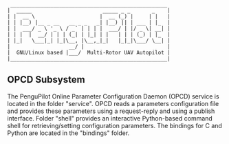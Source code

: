 
     ___________________________________________________
    |  _____                       _____ _ _       _    |
    | |  __ \                     |  __ (_) |     | |   |
    | | |__) |__ _ __   __ _ _   _| |__) || | ___ | |_  |
    | |  ___/ _ \ '_ \ / _` | | | |  ___/ | |/ _ \| __| |
    | | |  |  __/ | | | (_| | |_| | |   | | | (_) | |_  |
    | |_|   \___|_| |_|\__, |\__,_|_|   |_|_|\___/ \__| |
    |                   __/ |                           |
    |  GNU/Linux based |___/  Multi-Rotor UAV Autopilot |
    |___________________________________________________|


OPCD Subsystem
--------------
The PenguPilot Online Parameter Configuration Daemon (OPCD) 
service is located in the folder "service".
OPCD reads a parameters configuration file and provides
these parameters using a request-reply and using a publish interface.
Folder "shell" provides an interactive Python-based command shell
for retrieving/setting configuration parameters.
The bindings for C and Python are located in the "bindings" folder.
